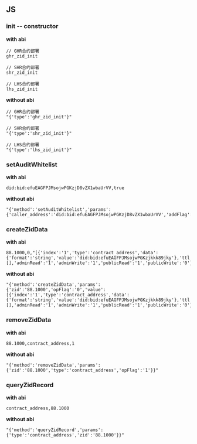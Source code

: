 ## JS
### init -- constructor
**with abi**
```
// GHR合约部署
ghr_zid_init

// SHR合约部署
shr_zid_init

// LHS合约部署
lhs_zid_init
```

**without abi**
```
// GHR合约部署
"{'type':'ghr_zid_init'}"

// SHR合约部署
"{'type':'shr_zid_init'}"

// LHS合约部署
"{'type':'lhs_zid_init'}"
```

### setAuditWhitelist
**with abi**
```
did:bid:efuEAGFPJMsojwPGKzjD8vZX1wbaUrVV,true
```

**without abi**
```
"{'method':'setAuditWhitelist','params':{'caller_address':'did:bid:efuEAGFPJMsojwPGKzjD8vZX1wbaUrVV','addFlag':true}}"
```

### createZidData
**with abi**
```
88.1000,0,"[{'index':'1','type':'contract_address','data':{'format':'string','value':'did:bid:efuEAGFPJMsojwPGKzjkkk89jky'},'ttl':'86400','ttlType':'0','timestamp':'0','references':[],'adminRead':'1','adminWrite':'1','publicRead':'1','publicWrite':'0'}]"
```

**without abi**
```
"{'method':'createZidData','params':{'zid':'88.1000','opFlag':'0','value':[{'index':'1','type':'contract_address','data':{'format':'string','value':'did:bid:efuEAGFPJMsojwPGKzjkkk89jky'},'ttl':'86400','ttlType':'0','timestamp':'0','references':[],'adminRead':'1','adminWrite':'1','publicRead':'1','publicWrite':'0'}]}}"
```

### removeZidData
**with abi**
```
88.1000,contract_address,1
```

**without abi**
```
"{'method':'removeZidData','params':{'zid':'88.1000','type':'contract_address','opFlag':'1'}}"
```

### queryZidRecord
**with abi**
```
contract_address,88.1000
```

**without abi**
```
"{'method':'queryZidRecord','params':{'type':'contract_address','zid':'88.1000'}}"
```
